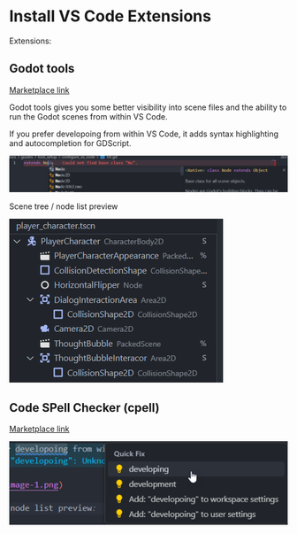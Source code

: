 # Install VS Code Extensions

Extensions:

## Godot tools

[Marketplace link](https://marketplace.visualstudio.com/items?itemName=geequlim.godot-tools)

Godot tools gives you some better visibility into scene files and the ability to run the Godot scenes from within VS Code.

If you prefer developoing from within VS Code, it adds syntax highlighting and autocompletion for GDScript.

![alt text](image-1.png)

Scene tree / node list preview

![alt text](image.png)

## Code SPell Checker (cpell)

[Marketplace link](https://marketplace.visualstudio.com/items?itemName=streetsidesoftware.code-spell-checker)

![alt text](image-2.png)
